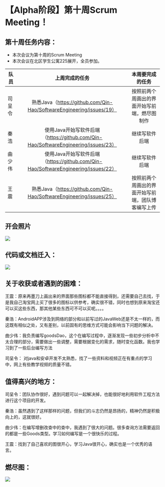 # 【Alpha阶段】第十周Scrum Meeting！

## 第十周任务内容：

- 本次会议为第十周的Scrum Meeting 
- 本次会议在北区学生公寓225展开，全员参加。

| 队员   |                        上周完成的任务                        |                  本周要完成的任务                  |
| ------ | :----------------------------------------------------------: | :------------------------------------------------: |
| 司呈令 | 熟悉Java（https://github.com/Qin-Hao/SoftwareEngineering/issues/19） |    按照前两个周画出的界面开始写前端，燃尽图制作    |
| 秦浩   | 使用Java开始写软件后端（https://github.com/Qin-Hao/SoftwareEngineering/issues/23） |                   继续写软件后端                   |
| 曲少伟 | 使用Java开始写软件后端（https://github.com/Qin-Hao/SoftwareEngineering/issues/22） |                   继续写软件后端                   |
| 王震   | 熟悉Java（https://github.com/Qin-Hao/SoftwareEngineering/issues/25） | 按照前两个周画出的界面开始写前端，团队博客编写上传 |



## 开会照片

![](C:\Users\Vine\Desktop\软件工程课程作业\第10周会议.jpg)



## 代码或文档迁入：

![](C:\Users\Vine\Desktop\软件工程课程作业\第六周代码迁入.png)



## 关于收获或者遇到的困难：

王震：原来再墨刀上画出来的界面那些图标都不能直接得到，还需要自己去找，于是我自己淘宝网上买了很多的图标以供参考，确实很不错，同时也想到原来淘宝还可以买这些东西，那其他某些东西可不可以买呢。。。。

秦浩：AndroidAPP涉及到网络的部分和以前写过的JavaWeb还是不太一样的，而这既有相似之处，又有差别，以前固有的思维方式可能会影响当下问题的解决。

曲少伟：我负责编写goodsDao，这个在编写过程中，逐渐发现一些初步分析中不太合理的部分，需要做出一些调整，需要根据变化的需求，随时变化函数。我也学习到了一些后台编写方法

司呈令： 对java和安卓开发不太熟悉，找了一些资料和视频正在有重点的学习中，网上有些教学视频的质量不错。


## 值得高兴的地方：

司呈令：团队协作很好，遇到问题可以一起解决掉，也能很好地利用软件工程方法进行这个项目的开发。

秦浩：虽然遇到了这样那样的问题，但我们的斗志仍然是昂扬的，精神仍然是积极向上的，这就很好。

曲少伟：在编写增删改查中的查中，我遇到了很大的问题。很多查询方法需要返回的都是一些Goods类型。学习如何编写是一个很快乐的过程。

王震：找到了自己喜欢的图很开心，学习Java很开心，确实也是一个优秀的语言。

## 燃尽图：

![](C:\Users\Vine\Desktop\软件工程课程作业\第十周燃尽图.png)